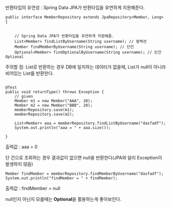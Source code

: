 반환타입의 유연성 : Spring Data JPA가 반환타입을 유연하게 지원해준다.

```
public interface MemberRepository extends JpaRepository<Member, Long> {


    // Spring Data JPA가 반환타입을 유연하게 지원해줌.
    List<Member> findListByUsername(String username); // 컬렉션
    Member findMemberByUsername(String username); // 단건
    Optional<Member> findOptionalByUsername(String username); // 단건 Optional
```

주의할 점: List로 반환하는 경우 DB에 일치하는 데이터가 없을때, List가 null이 아니라 비어있는 List를 반환한다.

```

@Test
public void returnType() throws Exception {
    // given
    Member m1 = new Member("AAA", 10);
    Member m2 = new Member("BBB", 20);
    memberRepository.save(m1);
    memberRepository.save(m2);

    List<Member> aaa = memberRepository.findListByUsername("dasfadf");
    System.out.println("aaa = " + aaa.size());

}
```

출력값 : aaa = 0

단 건으로 조회하는 경우 결과값이 없으면 null을 반환한다(JPA와 달리 Exception이 발생하지 않음)

```
Member findMember = memberRepository.findMemberByUsername("dasfadf");
System.out.println("findMember = " + findMember);
```

출력값 : findMember = null

null인지 아닌지 모를때는 **Optional**을 활용하는게 좋아보인다.
